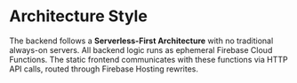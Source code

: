 # Architecture Style
The backend follows a **Serverless-First Architecture** with no traditional always-on servers. All backend logic runs as ephemeral Firebase Cloud Functions. The static frontend communicates with these functions via HTTP API calls, routed through Firebase Hosting rewrites.
